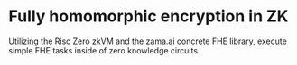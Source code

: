 # Fully homomorphic encryption in ZK

Utilizing the Risc Zero zkVM and the zama.ai concrete FHE library, execute simple FHE tasks inside of zero knowledge circuits.
